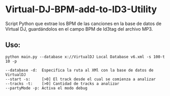 Virtual-DJ-BPM-add-to-ID3-Utility
=================================

Script Python que extrae los BPM de las canciones en la base de datos de Virtual DJ, guardándolos en el campo BPM de Id3tag del archivo MP3.

## Uso:

`python main.py --database x://VirtualDJ Local Database v6.xml -s 100-t 10 -p`

    --database -d:  Especifica la ruta al XMl con la base de datos de VirtualDJ
    --start -s:     [>0] El track desde el cual se comienza a analizar
    --tracks -t:    [>0] Cantidad de tracks a analizar
    --partyMode -p:	Activa el modo debug